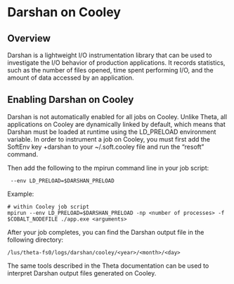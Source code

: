 # Darshan on Cooley
## Overview
Darshan is a lightweight I/O instrumentation library that can be used to investigate the I/O behavior of production applications. It records statistics, such as the number of files opened, time spent performing I/O, and the amount of data accessed by an application.

## Enabling Darshan on Cooley
Darshan is not automatically enabled for all jobs on Cooley. Unlike Theta, all applications on Cooley are dynamically linked by default, which means that Darshan must be loaded at runtime using the LD_PRELOAD environment variable. In order to instrument a job on Cooley, you must first add the SoftEnv key +darshan to your ~/.soft.cooley file and run the “resoft” command. 

Then add the following to the mpirun command line in your job script:
```
 --env LD_PRELOAD=$DARSHAN_PRELOAD
 ```
 
Example:
```
# within Cooley job script
mpirun --env LD_PRELOAD=$DARSHAN_PRELOAD -np <number of processes> -f $COBALT_NODEFILE ./app.exe <arguments>
```

After your job completes, you can find the Darshan output file in the following directory:
```
/lus/theta-fs0/logs/darshan/cooley/<year>/<month>/<day>
```

The same tools described in the Theta documentation can be used to interpret Darshan output files generated on Cooley.


